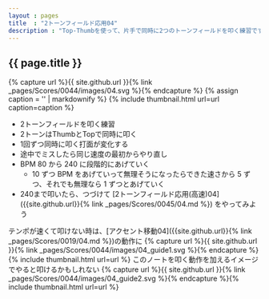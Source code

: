 ```yaml
---
layout : pages
title  : "2トーンフィールド応用04"
description : "Top-Thumbを使って、片手で同時に2つのトーンフィールドを叩く練習です。1回ずつ手が変わります。2つともきれいに鳴るように練習しましょう。"
---
```


## {{ page.title }}

{% capture url %}{{ site.github.url }}{% link _pages/Scores/0044/images/04.svg %}{% endcapture %}
{% assign caption = '' | markdownify %}
{% include thumbnail.html url=url caption=caption %}

* 2トーンフィールドを叩く練習
* 2トーンはThumbとTopで同時に叩く
* 1回ずつ同時に叩く打面が変化する
* 途中でミスしたら同じ速度の最初からやり直し
* BPM 80 から 240 に段階的にあげていく
  * 10 ずつ BPM をあげていって無理そうになったらできた速さから 5 ずつ、それでも無理なら 1 ずつとあげていく
* 240まで叩いたら、つづけて [2トーンフィールド応用(高速)04]({{site.github.url}}{% link _pages/Scores/0045/04.md %}) をやってみよう

テンポが速くて叩けない時は、[アクセント移動04]({{site.github.url}}{% link _pages/Scores/0019/04.md %})の動作に
{% capture url %}{{ site.github.url }}{% link _pages/Scores/0044/images/04_guide1.svg %}{% endcapture %}{% include thumbnail.html url=url %}
このノートを叩く動作を加えるイメージでやると叩けるかもしれない
{% capture url %}{{ site.github.url }}{% link _pages/Scores/0044/images/04_guide2.svg %}{% endcapture %}{% include thumbnail.html url=url %}
